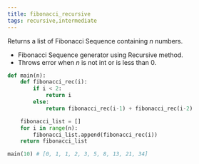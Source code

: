 ```yaml
---
title: fibonacci_recursive
tags: recursive,intermediate
---
```


Returns a list of Fibonacci Sequence containing <i>n</i> numbers.

- Fibonacci Sequence generator using Recursive method.
- Throws error when <i>n</i> is not int or is less than 0.


```py
def main(n): 
	def fibonacci_rec(i):
		if i < 2:
			return i	
		else:
			return fibonacci_rec(i-1) + fibonacci_rec(i-2)

	fibonacci_list = []
	for i in range(n):
		fibonacci_list.append(fibonacci_rec(i))
	return fibonacci_list
```

```py
main(10) # [0, 1, 1, 2, 3, 5, 8, 13, 21, 34]
```
